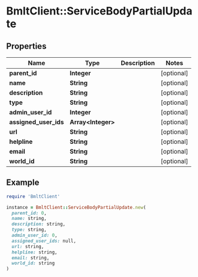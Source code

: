 # BmltClient::ServiceBodyPartialUpdate

## Properties

| Name | Type | Description | Notes |
| ---- | ---- | ----------- | ----- |
| **parent_id** | **Integer** |  | [optional] |
| **name** | **String** |  | [optional] |
| **description** | **String** |  | [optional] |
| **type** | **String** |  | [optional] |
| **admin_user_id** | **Integer** |  | [optional] |
| **assigned_user_ids** | **Array&lt;Integer&gt;** |  | [optional] |
| **url** | **String** |  | [optional] |
| **helpline** | **String** |  | [optional] |
| **email** | **String** |  | [optional] |
| **world_id** | **String** |  | [optional] |

## Example

```ruby
require 'BmltClient'

instance = BmltClient::ServiceBodyPartialUpdate.new(
  parent_id: 0,
  name: string,
  description: string,
  type: string,
  admin_user_id: 0,
  assigned_user_ids: null,
  url: string,
  helpline: string,
  email: string,
  world_id: string
)
```

